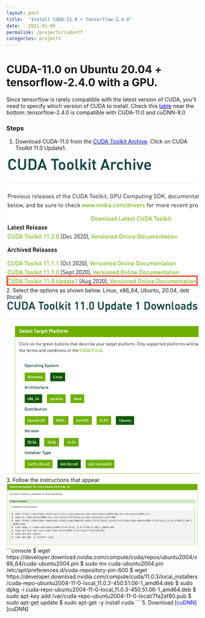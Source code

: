 ```yaml
---
layout: post
title:  "Install CUDA-11.0 + tensorflow-2.4.0"
date:   2021-01-05
permalink: /projects/cuda+tf
categories: projects
---
```

# CUDA-11.0 on Ubuntu 20.04 + tensorflow-2.4.0 with a GPU.

Since tensorflow is rarely compatible with the latest version of CUDA, you'll need to specify which version of CUDA to install. Check this
[<span style="color:blue">table</span>][tf-table] near the bottom: tensorflow-2.4.0 is compatible with CUDA-11.0 and cuDNN-8.0

### Steps
1. Download CUDA-11.0 from the [<span style="color:blue">CUDA Toolkit Archive</span>][cuda]. Click on CUDA Toolkit 11.0 Update1.
<img src="/assets/cuda-screenshots/CUDA-toolkit-archive.png" alt="drawing" width="800"/>
2. Select the options as shown below. Linux, x86_64, Ubuntu, 20.04, deb (local)
<img src="/assets/cuda-screenshots/CUDA-toolkit-download.png" alt="drawing" width="800"/>
3. Follow the instructions that appear
<img src="/assets/cuda-screenshots/CUDA-install.png" alt="drawing" width="800"/>
```console
$ wget https://developer.download.nvidia.com/compute/cuda/repos/ubuntu2004/x86_64/cuda-ubuntu2004.pin
$ sudo mv cuda-ubuntu2004.pin /etc/apt/preferences.d/cuda-repository-pin-600
$ wget https://developer.download.nvidia.com/compute/cuda/11.0.3/local_installers/cuda-repo-ubuntu2004-11-0-local_11.0.3-450.51.06-1_amd64.deb
$ sudo dpkg -i cuda-repo-ubuntu2004-11-0-local_11.0.3-450.51.06-1_amd64.deb
$ sudo apt-key add /var/cuda-repo-ubuntu2004-11-0-local/7fa2af80.pub
$ sudo apt-get update
$ sudo apt-get -y install cuda
```
5. Download [<span style="color:blue">cuDNN</span>][cuDNN]













[tf-table]: https://www.tensorflow.org/install/source#gpu
[cuda]: https://developer.nvidia.com/cuda-toolkit-archive
[cuDNN]: https://developer.nvidia.com/cudnn